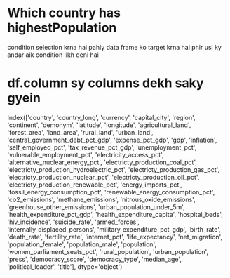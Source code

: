 # Which country has highestPopulation
condition selection krna hai pahly data frame ko target krna hai phir usi ky andar aik condition likh deni hai

# df.column sy columns dekh saky gyein
Index(['country', 'country_long', 'currency', 'capital_city', 'region',
       'continent', 'demonym', 'latitude', 'longitude', 'agricultural_land',
       'forest_area', 'land_area', 'rural_land', 'urban_land',
       'central_government_debt_pct_gdp', 'expense_pct_gdp', 'gdp',
       'inflation', 'self_employed_pct', 'tax_revenue_pct_gdp',
       'unemployment_pct', 'vulnerable_employment_pct',
       'electricity_access_pct', 'alternative_nuclear_energy_pct',
       'electricty_production_coal_pct',
       'electricty_production_hydroelectric_pct',
       'electricty_production_gas_pct', 'electricty_production_nuclear_pct',
       'electricty_production_oil_pct', 'electricty_production_renewable_pct',
       'energy_imports_pct', 'fossil_energy_consumption_pct',
       'renewable_energy_consumption_pct', 'co2_emissions',
       'methane_emissions', 'nitrous_oxide_emissions',
       'greenhouse_other_emissions', 'urban_population_under_5m',
       'health_expenditure_pct_gdp', 'health_expenditure_capita',
       'hospital_beds', 'hiv_incidence', 'suicide_rate', 'armed_forces',
       'internally_displaced_persons', 'military_expenditure_pct_gdp',
       'birth_rate', 'death_rate', 'fertility_rate', 'internet_pct',
       'life_expectancy', 'net_migration', 'population_female',
       'population_male', 'population', 'women_parliament_seats_pct',
       'rural_population', 'urban_population', 'press', 'democracy_score',
       'democracy_type', 'median_age', 'political_leader', 'title'],
      dtype='object')
